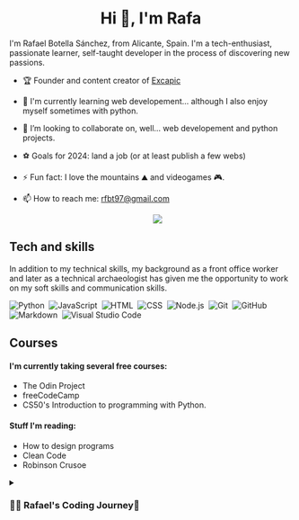 <h1 align="center">Hi 👋, I'm Rafa</h1>

I'm Rafael Botella Sánchez, from Alicante, Spain. I'm a tech-enthusiast, passionate learner, self-taught developer in the process of discovering new passions.

- 🏆 Founder and content creator of [Excapic](https://excapic.es/)

  
- 🤔 I'm currently learning web developement... although I also enjoy myself sometimes with python.
- 👯 I’m looking to collaborate on, well... web developement and python projects.
- ⚽ Goals for 2024: land a job (or at least publish a few webs)
- ⚡ Fun fact: I love the mountains ⛰️ and videogames 🎮.
- 📫 How to reach me: rfbt97@gmail.com

  

  <p align="center"><img src="https://github-readme-stats.vercel.app/api/top-langs/?username=rafabo7&layout=compact&hide=TSQL&theme=highcontrast"></p>


## Tech and skills
In addition to my technical skills, my background as a front office worker and later as a technical archaeologist has given me the opportunity to work on my soft skills and communication skills.


![Python](https://img.shields.io/badge/-Python-05122A?style=flat&logo=python)&nbsp;
![JavaScript](https://img.shields.io/badge/-JavaScript-05122A?style=flat&logo=javascript)&nbsp;
![HTML](https://img.shields.io/badge/-HTML-05122A?style=flat&logo=HTML5)&nbsp;
![CSS](https://img.shields.io/badge/-CSS-05122A?style=flat&logo=CSS3&logoColor=1572B6)&nbsp;
![Node.js](https://img.shields.io/badge/-Node.js-05122A?style=flat&logo=node.js&logoColor=339933)&nbsp;
![Git](https://img.shields.io/badge/-Git-05122A?style=flat&logo=git)&nbsp;
![GitHub](https://img.shields.io/badge/-GitHub-05122A?style=flat&logo=github)&nbsp;
![Markdown](https://img.shields.io/badge/-Markdown-05122A?style=flat&logo=markdown)&nbsp;
![Visual Studio Code](https://img.shields.io/badge/-Visual%20Studio%20Code-05122A?style=flat&logo=visual-studio-code&logoColor=007ACC)&nbsp;


## Courses


#### I'm currently taking several free courses:

- The Odin Project
- freeCodeCamp
- CS50's Introduction to programming with Python.
  
#### Stuff I'm reading:
  
- How to design programs
- Clean Code
- Robinson Crusoe

  
<details>
 <summary><h3>👨‍💻 Rafael's Coding Journey🤠</h3></summary>
 I started my coding journey as an archaeologist, dissatisfied with the repetitive tasks and lack of efficiency in the way we (the archaeologists) manage our data. During my studies I became curious about computer science and its applications in 'non-computer based' fields like mine and other 'human sciences', as we call them in Spain. One day I finally took the step and started learning to code in order to create tools that I and my colleagues seemed to need, and I went down the deepest rabbit hole I could ever imagine.
 Long story short, I didn't create the tool I was looking for, but I did learn something that I eventually came to love as much as my other hobbies.
  
<!--
**rafabo7/rafabo7** is a ✨ _special_ ✨ repository because its `README.md` (this file) appears on your GitHub profile.

Here are some ideas to get you started:

- 🔭 I’m currently working on ...
- 🌱 I’m currently learning ...
- 👯 I’m looking to collaborate on ...
- 🤔 I’m looking for help with ...
- 💬 Ask me about ...
- 📫 How to reach me: ...
- 😄 Pronouns: ...
- ⚡ Fun fact: ...
-->
